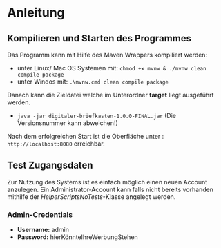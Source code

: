 # Anleitung

## Kompilieren und Starten des Programmes
Das Programm kann mit Hilfe des Maven Wrappers kompiliert werden:
- unter Linux/ Mac OS Systemen mit:
    ```chmod +x mvnw & ./mvnw clean compile package```
- unter Windos mit: 
    ```.\mvnw.cmd clean compile package  ```

Danach kann die Zieldatei welche im Unterordner **target** liegt ausgeführt werden.
- ```java -jar digitaler-briefkasten-1.0.0-FINAL.jar``` (Die Versionsnummer kann abweichen!)

Nach dem erfolgreichen Start ist die Oberfläche unter :
````http://localhost:8080```` erreichbar.

## Test Zugangsdaten
Zur Nutzung des Systems ist es einfach möglich einen neuen Account anzulegen.
Ein Administrator-Account kann falls nicht bereits vorhanden mithilfe der *HelperScriptsNoTests*-Klasse angelegt werden.
### Admin-Credentials 
- **Username:** admin
- **Password:** hierKönnteIhreWerbungStehen